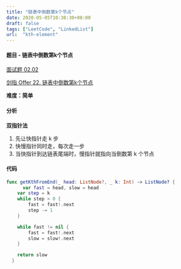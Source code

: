 ```yaml
---
title: "链表中倒数第k个节点"
date: 2020-05-05T10:38:30+08:00
draft: false
tags: ["LeetCode", "LinkedList"]
url:  "kth-element"
---
```


#### 题目 - 链表中倒数第k个节点

[面试题 02.02](https://leetcode-cn.com/problems/kth-node-from-end-of-list-lcci/)

[剑指 Offer 22. 链表中倒数第k个节点](https://leetcode-cn.com/problems/lian-biao-zhong-dao-shu-di-kge-jie-dian-lcof/)

**难度：简单**

#### 分析

**双指针法**

1. 先让快指针走 k 步
2. 快慢指针同时走，每次走一步
3. 当快指针到达链表尾端时，慢指针就指向当倒数第 k 个节点

#### 代码

```swift
func getKthFromEnd(_ head: ListNode?, _ k: Int) -> ListNode? {
      var fast = head, slow = head
    var step = k
    while step > 0 {
        fast = fast!.next
        step -= 1
    }

    while fast != nil {
        fast = fast!.next
        slow = slow!.next
    }

    return slow
  }
```


